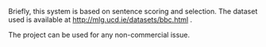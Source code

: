 Briefly, this system is based on sentence scoring and selection.
The dataset used is available at http://mlg.ucd.ie/datasets/bbc.html .

The project can be used for any non-commercial issue.
